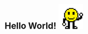 # Hello World! <img src="https://github.com/Ahmedaltu/Ahmedaltu/blob/main/wave.gif" height="80" width="80">
